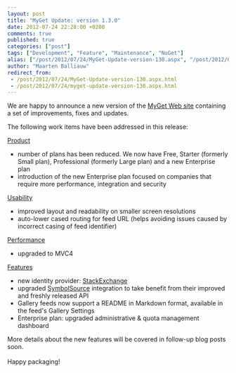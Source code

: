 ```yaml
---
layout: post
title: "MyGet Update: version 1.3.0"
date: 2012-07-24 22:28:00 +0200
comments: true
published: true
categories: ["post"]
tags: ["Development", "Feature", "Maintenance", "NuGet"]
alias: ["/post/2012/07/24/MyGet-Update-version-130.aspx", "/post/2012/07/24/myget-update-version-130.aspx"]
author: "Maarten Balliauw"
redirect_from:
 - /post/2012/07/24/MyGet-Update-version-130.aspx.html
 - /post/2012/07/24/myget-update-version-130.aspx.html
---
```


<p>We are happy to announce a new version of the <a href="http://www.myget.org">MyGet Web site</a> containing a set of improvements, fixes and updates.</p>
<p>The following work items have been addressed in this release:</p>
<p><span style="text-decoration: underline;">Product</span></p>
<ul>
<li>number of plans has been reduced. We now have Free, Starter (formerly Small plan), Professional (formerly Large plan)&nbsp;and a new&nbsp;Enterprise plan</li>
<li>introduction of the new Enterprise plan focused on companies that require more performance, integration and security</li>
</ul>
<p><span style="text-decoration: underline;">Usability</span></p>
<ul>
<li>improved layout and readability on smaller screen resolutions</li>
<li>auto-lower cased routing for feed URL (helps avoiding issues caused by incorrect casing of feed identifier)</li>
</ul>
<div><span style="text-decoration: underline;">Performance</span></div>
<div>
<ul>
<li>upgraded to MVC4</li>
</ul>
<div><span style="text-decoration: underline;">Features</span></div>
<div>
<ul>
<li>new identity provider: <a href="http://stackexchange.com/" target="_blank">StackExchange</a></li>
<li>upgraded <a href="http://www.symbolsource.org" target="_blank">SymbolSource</a> integration to take benefit from their improved and freshly released API</li>
<li>Gallery feeds now support a README in Markdown format, available in the feed's Gallery Settings</li>
<li>Enterprise plan: upgraded administrative &amp; quota management dashboard</li>
</ul>
<div>More details about the new features will be covered in follow-up blog posts soon.</div>
<div>&nbsp;</div>
<div>Happy packaging!</div>
</div>
</div>

